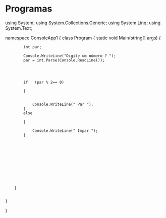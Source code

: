# Programas

using System;
using System.Collections.Generic;
using System.Linq;
using System.Text; 



namespace ConsoleApp1
{
    class Program
    {
        static void Main(string[] args)
        {

            int par;

            Console.WriteLine("Digite um número ? ");
            par = int.Parse(Console.ReadLine());




            if   (par % 2== 0)            
                
            {


                Console.WriteLine(" Par ");
            }
            else

            {

                Console.WriteLine(" Impar ");
            }
            


        


            




        }


    }
}
